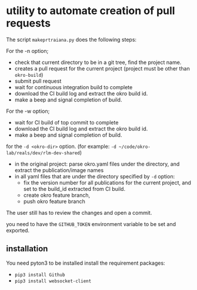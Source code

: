 # utility to automate creation of pull requests

The script ```makeprtraiana.py``` does the following steps:

For the -n option;

- check that current directory to be in a git tree, find the project name.
- creates a pull request for the current project (project must be other than ```okro-build```)
- submit pull request
- wait for continuous integration build to complete
- download the CI build log and extract the okro build id.
- make a beep and signal completion of build.

For the -w option;

- wait for CI build of top commit to complete
- download the CI build log and extract the okro build id.
- make a beep and signal completion of build.

for the ```-d <okro-dir>``` option. (for example: ```-d ~/code/okro-lab/reals/dev/rlm-dev-shared```)

- in the original project: parse okro.yaml files under the directory, and extract the publication/image names
- in all yaml files that are under the directory specified by ```-d``` option:
    - fix the version number for all publications for the current project, and set to the build_id extracted from CI build.
    - create okro feature branch,
    - push okro feature branch 

The user still has to review the changes and open a commit.
 
you need to have the ```GITHUB_TOKEN``` environment variable to be set and exported.

## installation

You need pyton3 to be installed
install the requirement packages:
    
- ```pip3 install Github```
- ```pip3 install websocket-client```

